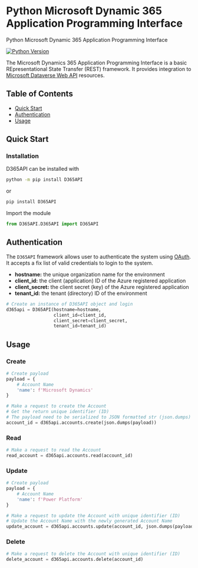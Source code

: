 # Python Microsoft Dynamic 365 Application Programming Interface
Python Microsoft Dynamic 365 Application Programming Interface

[![Python Version](https://img.shields.io/badge/python-3.7-blue.svg)][python-version]

[python-version]: https://www.python.org/

The Microsoft Dynamics 365 Application Programming Interface is a basic
REpresentational State Transfer (REST) framework. It provides 
integration to
[Microsoft Dataverse Web API](https://docs.microsoft.com/en-us/powerapps/developer/data-platform/webapi/overview)
resources.

## Table of Contents
* [Quick Start](#quick-start)
* [Authentication](#authentication)
* [Usage](#usage)

## Quick Start

### Installation

D365API can be installed with

```bash
python -m pip install D365API
```

or

```bash
pip install D365API
```

Import the module

```python
from D365API.D365API import D365API
```

## Authentication

The `D365API` framework allows user to authenticate the system using
[OAuth](https://en.wikipedia.org/wiki/OAuth). It accepts a fix list of
valid credentials to login to the system.

* **hostname:** the unique organization name for the environment
* **client_id:** the client (application) ID of the Azure registered application
* **client_secret:** the client secret (key) of the Azure registered application
* **tenant_id:** the tenant (directory) ID of the environment

```python
# Create an instance of D365API object and login
d365api = D365API(hostname=hostname,
                  client_id=client_id,
                  client_secret=client_secret,
                  tenant_id=tenant_id)
```

## Usage

### Create

```python
# Create payload
payload = {
    # Account Name
    'name': f'Microsoft Dynamics'
}

# Make a request to create the Account
# Get the return unique identifier (ID)
# The payload need to be serialized to JSON formatted str (json.dumps)
account_id = d365api.accounts.create(json.dumps(payload))
```

### Read

```python
# Make a request to read the Account
read_account = d365api.accounts.read(account_id)
```

### Update

```python
# Create payload
payload = {
    # Account Name
    'name': f'Power Platform'
}

# Make a request to update the Account with unique identifier (ID)
# Update the Account Name with the newly generated Account Name
update_account = d365api.accounts.update(account_id, json.dumps(payload))
```

### Delete

```python
# Make a request to delete the Account with unique identifier (ID)
delete_account = d365api.accounts.delete(account_id)
```